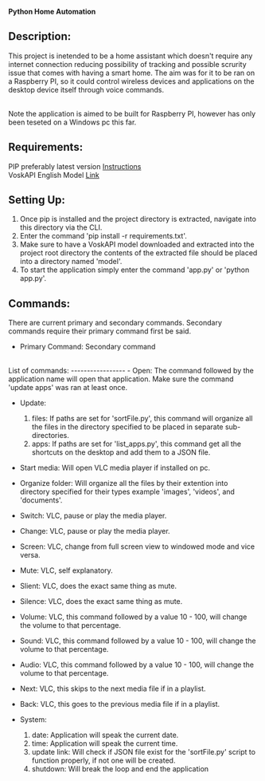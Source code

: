 **Python Home Automation**

Description:
------------
This project is inetended to be a home assistant which doesn't require any internet connection reducing possibility of tracking and possible scrurity issue that comes with having a smart home. The aim was for it to be ran on a Raspberry PI, so it could control wireless devices and applications on the desktop device itself through voice commands.<br><br>

Note the application is aimed to be built for Raspberry PI, however has only been teseted on a Windows pc this far. 



Requirements:
-------------
PIP preferably latest version <a href='https://www.geeksforgeeks.org/how-to-install-pip-on-windows/#:~:text=Step%201%3A%20Download%20the%20get,where%20the%20above%20file%20exists.&text=Step%204%3A%20Now%20wait%20through%20the%20installation%20process.'>Instructions</a><br>
VoskAPI English Model <a href='https://alphacephei.com/vosk/models'>Link</a>



Setting Up:
-----------
1. Once pip is installed and the project directory is extracted, navigate into this directory via the CLI.
2. Enter the command 'pip install -r requirements.txt'.
3. Make sure to have a VoskAPI model downloaded and extracted into the project root directory the contents of the extracted file should be placed into a directory named 'model'.
4. To start the application simply enter the command 'app.py' or 'python app.py'.



Commands:
---------
There are current primary and secondary commands. Secondary commands require their primary command first be said.<br>

- Primary Command:
    Secondary command
<br>
  List of commands:
  -----------------
  - Open: The command followed by the application name will open that application. Make sure the command 'update apps' was ran at least once.

  - Update:
      1. files: If paths are set for 'sortFile.py', this command will organize all the files in the directory specified to be placed in separate sub-directories.
      2. apps: If paths are set for 'list_apps.py', this command get all the shortcuts on the desktop and add them to a JSON file.

  - Start media: Will open VLC media player if installed on pc.
  - Organize folder: Will organize all the files by their extention into directory specified for their types example 'images', 'videos', and 'documents'.

  - Switch: VLC, pause or play the media player.
  - Change: VLC, pause or play the media player.
  - Screen: VLC, change from full screen view to windowed mode and vice versa.
  - Mute: VLC, self explanatory.
  - Slient: VLC, does the exact same thing as mute.
  - Silence: VLC, does the exact same thing as mute.
  - Volume: VLC, this command followed by a value 10 - 100, will change the volume to that percentage.
  - Sound: VLC, this command followed by a value 10 - 100, will change the volume to that percentage.
  - Audio: VLC, this command followed by a value 10 - 100, will change the volume to that percentage.
  - Next: VLC, this skips to the next media file if in a playlist.
  - Back: VLC, this goes to the previous media file if in a playlist.


  - System:
      1. date: Application will speak the current date.
      2. time: Application will speak the current time.
      3. update link: Will check if JSON file exist for the 'sortFile.py' script to function properly, if not one will be created.
      4. shutdown: Will break the loop and end the application
